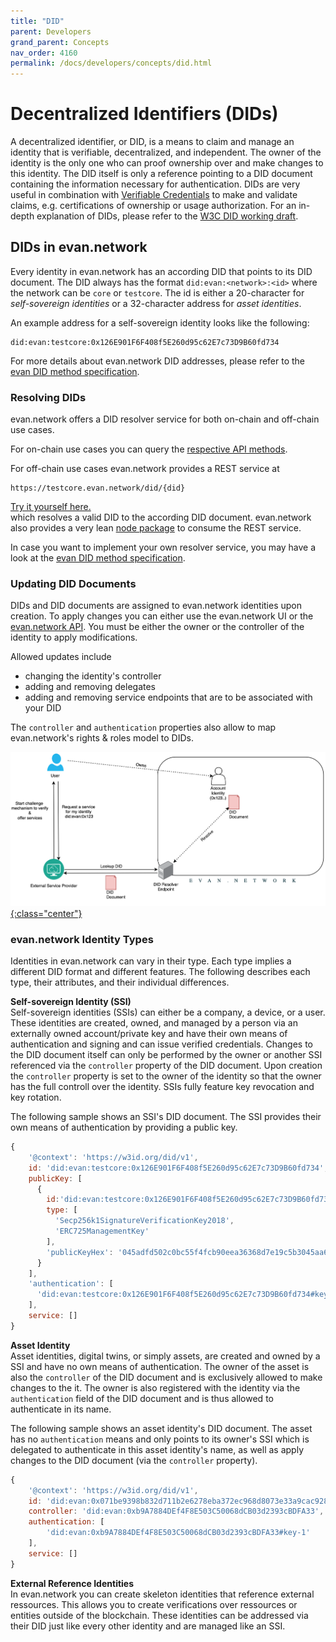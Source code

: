 ```yaml
---
title: "DID"
parent: Developers
grand_parent: Concepts
nav_order: 4160
permalink: /docs/developers/concepts/did.html
---
```


# Decentralized Identifiers (DIDs)
A decentralized identifier, or DID, is a means to claim and manage an identity that is verifiable, decentralized, and independent.
The owner of the identity is the only one who can proof ownership over and make changes to this identity.
The DID itself is only a reference pointing to a DID document containing the information necessary for authentication.
DIDs are very useful in combination with [Verifiable Credentials](./4170_VC.md) to make and validate claims, e.g. certifications of ownership or usage authorization.
For an in-depth explanation of DIDs, please refer to the [W3C DID working draft](https://w3c.github.io/did-core).

## DIDs in evan.network

Every identity in evan.network has an according DID that points to its DID document. The DID always has the format `did:evan:<network>:<id>` where the network can be `core` or `testcore`. The id is either a 20-character for *self-sovereign identities* or a 32-character address for *asset identities*.

An example address for a self-sovereign identity looks like the following:
```
did:evan:testcore:0x126E901F6F408f5E260d95c62E7c73D9B60fd734
```
For more details about evan.network DID addresses, please refer to the [evan DID method specification](https://github.com/evannetwork/concepts/blob/master/DID/did_method_spec_draft.md).

### Resolving DIDs
evan.network offers a DID resolver service for both on-chain and off-chain use cases.

For on-chain use cases you can query the [respective API methods](https://api-blockchain-core.readthedocs.io/en/latest/profile/did-resolver.html).

For off-chain use cases evan.network provides a REST service at
```
https://testcore.evan.network/did/{did}
```
[Try it yourself here.](https://testcore.evan.network/did/did:evan:testcore:0x126E901F6F408f5E260d95c62E7c73D9B60fd734)  
which resolves a valid DID to the according DID document. evan.network also provides a very lean [node package](https://github.com/evannetwork/did-resolver) to consume the REST service.

In case you want to implement your own resolver service, you may have a look at the [evan DID method specification](https://github.com/evannetwork/concepts/blob/master/DID/did_method_spec_draft.md).

### Updating DID Documents
DIDs and DID documents are assigned to evan.network identities upon creation.
To apply changes you can either use the evan.network UI or the [evan.network API](https://github.com/evannetwork/api-blockchain-core).
You must be either the owner or the controller of the identity to apply modifications.

Allowed updates include
- changing the identity's controller
- adding and removing delegates
- adding and removing service endpoints that are to be associated with your DID

The `controller` and `authentication` properties also allow to map evan.network's rights & roles model to DIDs.

[![did concept](/docs/4000_developers/4100_concepts/img/did_concept.png){:class="center"}](/docs/4000_developers/4100_concepts/img/did_concept.png)


### evan.network Identity Types
Identities in evan.network can vary in their type.
Each type implies a different DID format and different features.
The following describes each type, their attributes, and their individual differences.

**Self-sovereign Identity (SSI)**<br>
Self-sovereign identities (SSIs) can either be a company, a device, or a user. These identities are created, owned, and managed by a person via an externally owned account/private key and have their own means of authentication and signing and can issue verified credentials. Changes to the DID document itself can only be performed by the owner or another SSI referenced via the `controller` property of the DID document. Upon creation the `controller` property is set to the owner of the identity so that the owner has the full controll over the identity. SSIs fully feature key revocation and key rotation.

The following sample shows an SSI's DID document. The SSI provides their own means of authentication by providing a public key.
```js
{
    '@context': 'https://w3id.org/did/v1',
    id: 'did:evan:testcore:0x126E901F6F408f5E260d95c62E7c73D9B60fd734',
    publicKey: [
      {
        id:'did:evan:testcore:0x126E901F6F408f5E260d95c62E7c73D9B60fd734#key-1',
        type: [
          'Secp256k1SignatureVerificationKey2018',
          'ERC725ManagementKey'
        ],
        'publicKeyHex': '045adfd502c0bc55f4fcb90eea36368d7e19c5b3045aa6f51dfa3699046e9751251d21bc6bdd06c1ff0014fcbbf9f1d83c714434f2b33d713aaf46760f2d53f10d'
      }
    ],
    'authentication': [
      'did:evan:testcore:0x126E901F6F408f5E260d95c62E7c73D9B60fd734#key-1'
    ],
    service: []
}
```

**Asset Identity**<br>
Asset identities, digital twins, or simply assets, are created and owned by a SSI and have no own means of authentication. The owner of the asset is also the `controller` of the DID document and is exclusively allowed to make changes to the it. The owner is also registered with the identity via the `authentication` field of the DID document and is thus allowed to authenticate in its name.

The following sample shows an asset identity's DID document. The asset has no `authentication` means and only points to its owner's SSI which is delegated to authenticate in this asset identity's name, as well as apply changes to the DID document (via the `controller` property).

```js
{
    '@context': 'https://w3id.org/did/v1',
    id: 'did:evan:0x071be9398b832d711b2e6278eba372ec968d8073e33a9cac9289c3ed06fc0701',
    controller: 'did:evan:0xb9A7884DEf4F8E503C50068dCB03d2393cBDFA33',
    authentication: [
        'did:evan:0xb9A7884DEf4F8E503C50068dCB03d2393cBDFA33#key-1'
    ],
    service: []
}
```

**External Reference Identities**<br>
In evan.network you can create skeleton identities that reference external ressources. This allows you to create verifications over ressources or entities outside of the blockchain. These identities can be addressed via their DID just like every other identity and are managed like an SSI.
